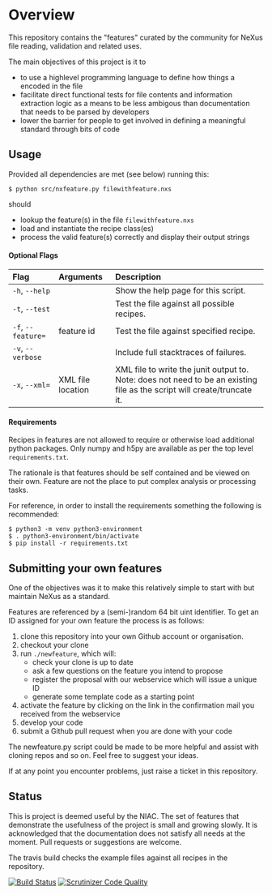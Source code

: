 # Overview

This repository contains the "features" curated by the community for 
NeXus file reading, validation and related uses.

The main objectives of this project is it to 
* to use a highlevel programming language to define how things a encoded in the file
* facilitate direct functional tests for file contents and information extraction logic 
  as a means to be less ambigous than documentation that needs to be parsed by developers
* lower the barrier for people to get involved in defining a meaningful standard 
  through bits of code
  
## Usage

Provided all dependencies are met (see below) running this:

    $ python src/nxfeature.py filewithfeature.nxs

should
* lookup the feature(s) in the file `filewithfeature.nxs`
* load and instantiate the recipe class(es)
* process the valid feature(s) correctly and display their output strings

#### Optional Flags
| Flag               | Arguments           | Description                                   |
|:------------------ |:--------------------|:----------------------------------------------|
| `-h`, `--help`     |                     | Show the help page for this script.           |
| `-t`, `--test`     |                     | Test the file against all possible recipes.   |
| `-f`, `--feature=` | feature id          | Test the file against specified recipe.       |
| `-v`, `--verbose`  |                     | Include full stacktraces of failures.         |
| `-x`, `--xml=`     | XML file location   | XML file to write the junit output to. Note: does not need to be an existing file as the script will create/truncate it.|

#### Requirements

Recipes in features are not allowed to require or otherwise load additional python packages.
Only numpy and h5py are available as per the top level `requirements.txt`. 

The rationale is that features should be self contained and be viewed on their own.
Feature are not the place to put complex analysis or processing tasks.

For reference, in order to install the requirements something the following is recommended:

    $ python3 -m venv python3-environment
    $ . python3-environment/bin/activate
    $ pip install -r requirements.txt 

## Submitting your own features

One of the objectives was it to make this relatively simple to start with but maintain NeXus as a standard.

Features are referenced by a (semi-)random 64 bit uint identifier. To get an ID assigned for your own feature the process is as follows:

1. clone this repository into your own Github account or organisation.
2. checkout your clone 
3. run `./newfeature`, which will:
    * check your clone is up to date 
    * ask a few questions on the feature you intend to propose
    * register the proposal with our webservice which will issue a unique ID
    * generate some template code as a starting point
5. activate the feature by clicking on the link in the confirmation mail you received from the webservice
4. develop your code
6. submit a Github pull request when you are done with your code

The newfeature.py script could be made to be more helpful and assist with cloning repos and so on.
Feel free to suggest your ideas.

If at any point you encounter problems, just raise a ticket in this repository.

## Status

This is project is deemed useful by the NIAC. The set of features that demonstrate the usefulness of the project is small and growing slowly.
It is acknowledged that the documentation does not satisfy all needs at the moment.
Pull requests or suggestions are welcome.

The travis build checks the example files against all recipes in the repository.

[![Build Status](https://travis-ci.org/nexusformat/features.svg?branch=master)](https://travis-ci.org/nexusformat/features)
[![Scrutinizer Code Quality](https://scrutinizer-ci.com/g/nexusformat/features/badges/quality-score.png?b=master)](https://scrutinizer-ci.com/g/nexusformat/features/?branch=master)
